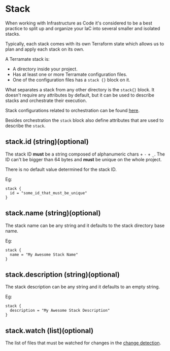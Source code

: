# Stack

When working with Infrastructure as Code it's considered to be a best practice
to split up and organize your IaC into several smaller and isolated stacks.

Typically, each stack comes with its own Terraform state which allows us
to plan and apply each stack on its own.

A Terramate stack is:

* A directory inside your project.
* Has at least one or more Terramate configuration files.
* One of the configuration files has a `stack {}` block on it.

What separates a stack from any other directory is the `stack{}` block.
It doesn't require any attributes by default, but it can be used
to describe stacks and orchestrate their execution.

Stack configurations related to orchestration can be found [here](orchestration.md).

Besides orchestration the `stack` block also define attributes that are
used to describe the `stack`.

## stack.id (string)(optional)

The stack ID **must** be a string composed of alphanumeric chars + `-` + `_`.
The ID can't be bigger than 64 bytes and **must** be unique on the
whole project.

There is no default value determined for the stack ID.

Eg:

```hcl
stack {
  id = "some_id_that_must_be_unique"
}
```

## stack.name (string)(optional)

The stack name can be any string and it defaults to the stack directory
base name.

Eg:

```hcl
stack {
  name = "My Awesome Stack Name"
}
```

## stack.description (string)(optional)

The stack description can be any string and it defaults to an empty string.

Eg:

```hcl
stack {
  description = "My Awesome Stack Description"
}
```

## stack.watch (list)(optional)

The list of files that must be watched for changes in the
[change detection](change-detection.md).
